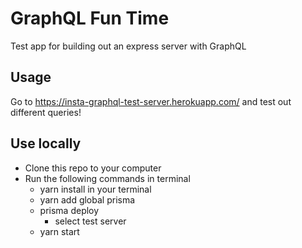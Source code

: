 # GraphQL Fun Time
  Test app for building out an express server with GraphQL

## Usage
  Go to https://insta-graphql-test-server.herokuapp.com/ and test out different queries!

## Use locally
  - Clone this repo to your computer
  - Run the following commands in terminal
    - yarn install in your terminal
    - yarn add global prisma
    - prisma deploy
      - select test server
    - yarn start

